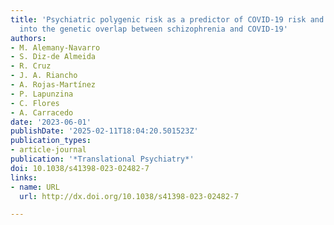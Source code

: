 ```yaml
---
title: 'Psychiatric polygenic risk as a predictor of COVID-19 risk and severity: insight
  into the genetic overlap between schizophrenia and COVID-19'
authors:
- M. Alemany-Navarro
- S. Diz-de Almeida
- R. Cruz
- J. A. Riancho
- A. Rojas-Martínez
- P. Lapunzina
- C. Flores
- A. Carracedo
date: '2023-06-01'
publishDate: '2025-02-11T18:04:20.501523Z'
publication_types:
- article-journal
publication: '*Translational Psychiatry*'
doi: 10.1038/s41398-023-02482-7
links:
- name: URL
  url: http://dx.doi.org/10.1038/s41398-023-02482-7

---
```


